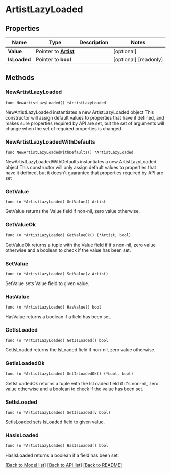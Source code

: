 # ArtistLazyLoaded

## Properties

Name | Type | Description | Notes
------------ | ------------- | ------------- | -------------
**Value** | Pointer to [**Artist**](Artist.md) |  | [optional] 
**IsLoaded** | Pointer to **bool** |  | [optional] [readonly] 

## Methods

### NewArtistLazyLoaded

`func NewArtistLazyLoaded() *ArtistLazyLoaded`

NewArtistLazyLoaded instantiates a new ArtistLazyLoaded object
This constructor will assign default values to properties that have it defined,
and makes sure properties required by API are set, but the set of arguments
will change when the set of required properties is changed

### NewArtistLazyLoadedWithDefaults

`func NewArtistLazyLoadedWithDefaults() *ArtistLazyLoaded`

NewArtistLazyLoadedWithDefaults instantiates a new ArtistLazyLoaded object
This constructor will only assign default values to properties that have it defined,
but it doesn't guarantee that properties required by API are set

### GetValue

`func (o *ArtistLazyLoaded) GetValue() Artist`

GetValue returns the Value field if non-nil, zero value otherwise.

### GetValueOk

`func (o *ArtistLazyLoaded) GetValueOk() (*Artist, bool)`

GetValueOk returns a tuple with the Value field if it's non-nil, zero value otherwise
and a boolean to check if the value has been set.

### SetValue

`func (o *ArtistLazyLoaded) SetValue(v Artist)`

SetValue sets Value field to given value.

### HasValue

`func (o *ArtistLazyLoaded) HasValue() bool`

HasValue returns a boolean if a field has been set.

### GetIsLoaded

`func (o *ArtistLazyLoaded) GetIsLoaded() bool`

GetIsLoaded returns the IsLoaded field if non-nil, zero value otherwise.

### GetIsLoadedOk

`func (o *ArtistLazyLoaded) GetIsLoadedOk() (*bool, bool)`

GetIsLoadedOk returns a tuple with the IsLoaded field if it's non-nil, zero value otherwise
and a boolean to check if the value has been set.

### SetIsLoaded

`func (o *ArtistLazyLoaded) SetIsLoaded(v bool)`

SetIsLoaded sets IsLoaded field to given value.

### HasIsLoaded

`func (o *ArtistLazyLoaded) HasIsLoaded() bool`

HasIsLoaded returns a boolean if a field has been set.


[[Back to Model list]](../README.md#documentation-for-models) [[Back to API list]](../README.md#documentation-for-api-endpoints) [[Back to README]](../README.md)


